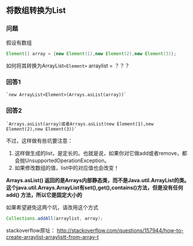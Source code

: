 ## 将数组转换为List

### 问题
假设有数组
```java
Element[] array = {new Element(1),new Element(2),new Element(3)};
```
如何将其转换为ArrayList`<Element>` arraylist = ？？？

### 回答1 ###

    `new ArrayList<Element>(Arrays.asList(array))`

### 回答2

    `Arrays.asList(array)或者Arrays.asList(new Element(1),new Element(2),new Element(3))`

不过，这样做有些坑要注意：

1. 这样做生成的list，是定长的。也就是说，如果你对它做add或者remove，都会抛UnsupportedOperationException。
2. 如果修改数组的值，list中的对应值也会改变！

**Arrays.asList() 返回的是Arrays内部静态类，而不是Java.util.ArrayList的类。这个java.util.Arrays.ArrayList有set(),get(),contains()方法，但是没有任何add() 方法，所以它是固定大小的**


如果希望避免这两个坑，请改用这个方式
```java
Collections.addAll(arraylist, array);
```

stackoverflow原址：
http://stackoverflow.com/questions/157944/how-to-create-arraylist-arraylistt-from-array-t

